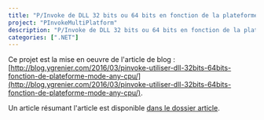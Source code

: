 ```yaml
---
title: "P/Invoke de DLL 32 bits ou 64 bits en fonction de la plateforme"
project: "PInvokeMultiPlatform"
description: "P/Invoke de DLL 32 bits ou 64 bits en fonction de la plateforme en cours d'exécution."
categories: [".NET"]
---
```


Ce projet est la mise en oeuvre de l'article de blog : [http://blog.ygrenier.com/2016/03/pinvoke-utiliser-dll-32bits-64bits-fonction-de-plateforme-mode-any-cpu/](http://blog.ygrenier.com/2016/03/pinvoke-utiliser-dll-32bits-64bits-fonction-de-plateforme-mode-any-cpu/).

Un article résumant l'article est disponible [dans le dossier article]({{site.github-project-base}}/PInvokeMultiPlatform/Article/article-fr.md).

